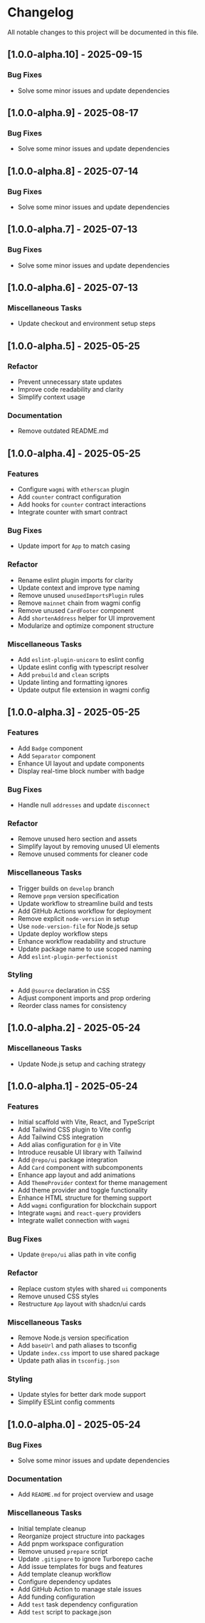 # Changelog

All notable changes to this project will be documented in this file.

## [1.0.0-alpha.10] - 2025-09-15

### Bug Fixes

- Solve some minor issues and update dependencies

## [1.0.0-alpha.9] - 2025-08-17

### Bug Fixes

- Solve some minor issues and update dependencies

## [1.0.0-alpha.8] - 2025-07-14

### Bug Fixes

- Solve some minor issues and update dependencies

## [1.0.0-alpha.7] - 2025-07-13

### Bug Fixes

- Solve some minor issues and update dependencies

## [1.0.0-alpha.6] - 2025-07-13

### Miscellaneous Tasks

- Update checkout and environment setup steps

## [1.0.0-alpha.5] - 2025-05-25

### Refactor

- Prevent unnecessary state updates
- Improve code readability and clarity
- Simplify context usage

### Documentation

- Remove outdated README.md

## [1.0.0-alpha.4] - 2025-05-25

### Features

- Configure `wagmi` with `etherscan` plugin
- Add `counter` contract configuration
- Add hooks for `counter` contract interactions
- Integrate counter with smart contract

### Bug Fixes

- Update import for `App` to match casing

### Refactor

- Rename eslint plugin imports for clarity
- Update context and improve type naming
- Remove unused `unusedImportsPlugin` rules
- Remove `mainnet` chain from wagmi config
- Remove unused `CardFooter` component
- Add `shortenAddress` helper for UI improvement
- Modularize and optimize component structure

### Miscellaneous Tasks

- Add `eslint-plugin-unicorn` to eslint config
- Update eslint config with typescript resolver
- Add `prebuild` and `clean` scripts
- Update linting and formatting ignores
- Update output file extension in wagmi config

## [1.0.0-alpha.3] - 2025-05-25

### Features

- Add `Badge` component
- Add `Separator` component
- Enhance UI layout and update components
- Display real-time block number with badge

### Bug Fixes

- Handle null `addresses` and update `disconnect`

### Refactor

- Remove unused hero section and assets
- Simplify layout by removing unused UI elements
- Remove unused comments for cleaner code

### Miscellaneous Tasks

- Trigger builds on `develop` branch
- Remove `pnpm` version specification
- Update workflow to streamline build and tests
- Add GitHub Actions workflow for deployment
- Remove explicit `node-version` in setup
- Use `node-version-file` for Node.js setup
- Update deploy workflow steps
- Enhance workflow readability and structure
- Update package name to use scoped naming
- Add `eslint-plugin-perfectionist`

### Styling

- Add `@source` declaration in CSS
- Adjust component imports and prop ordering
- Reorder class names for consistency

## [1.0.0-alpha.2] - 2025-05-24

### Miscellaneous Tasks

- Update Node.js setup and caching strategy

## [1.0.0-alpha.1] - 2025-05-24

### Features

- Initial scaffold with Vite, React, and TypeScript
- Add Tailwind CSS plugin to Vite config
- Add Tailwind CSS integration
- Add alias configuration for `@` in Vite
- Introduce reusable UI library with Tailwind
- Add `@repo/ui` package integration
- Add `Card` component with subcomponents
- Enhance app layout and add animations
- Add `ThemeProvider` context for theme management
- Add theme provider and toggle functionality
- Enhance HTML structure for theming support
- Add `wagmi` configuration for blockchain support
- Integrate `wagmi` and `react-query` providers
- Integrate wallet connection with `wagmi`

### Bug Fixes

- Update `@repo/ui` alias path in vite config

### Refactor

- Replace custom styles with shared `ui` components
- Remove unused CSS styles
- Restructure `App` layout with shadcn/ui cards

### Miscellaneous Tasks

- Remove Node.js version specification
- Add `baseUrl` and path aliases to tsconfig
- Update `index.css` import to use shared package
- Update path alias in `tsconfig.json`

### Styling

- Update styles for better dark mode support
- Simplify ESLint config comments

## [1.0.0-alpha.0] - 2025-05-24

### Bug Fixes

- Solve some minor issues and update dependencies

### Documentation

- Add `README.md` for project overview and usage

### Miscellaneous Tasks

- Initial template cleanup
- Reorganize project structure into packages
- Add pnpm workspace configuration
- Remove unused `prepare` script
- Update `.gitignore` to ignore Turborepo cache
- Add issue templates for bugs and features
- Add template cleanup workflow
- Configure dependency updates
- Add GitHub Action to manage stale issues
- Add funding configuration
- Add `test` task dependency configuration
- Add `test` script to package.json

<!-- generated by git-cliff -->
